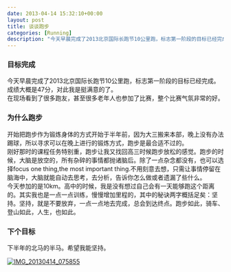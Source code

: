 ```yaml
---
date: 2013-04-14 15:32:10+00:00
layout: post
title: 谈谈跑步
categories: [Running]
description: "今天早晨完成了2013北京国际长跑节10公里跑，标志第一阶段的目标已经完成。成绩大概是47分，对此我是挺满意的了。"
---
```


### 目标完成





今天早晨完成了2013北京国际长跑节10公里跑，标志第一阶段的目标已经完成。成绩大概是47分，对此我是挺满意的了。  
在现场看到了很多跑友，甚至很多老年人也参加了比赛，整个比赛气氛非常的好。





### 为什么跑步





开始把跑步作为锻炼身体的方式开始于半年前，因为大三搬来本部，晚上没有办法踢球，所以寻求可以在晚上进行的锻炼方式，跑步是最合适不过的。  
刚好那时的课程任务特别重，跑步让我又找回高三时候跑步放松的感觉。跑步的时候，大脑是放空的，所有杂碎的事情都抛诸脑后。除了一点杂念都没有，也可以选择focus one thing,the most important thing.不用刻意去想，只需让事情停留在脑海中，大脑就能自动去思考，去分析，告诉你怎么做或者遗漏了些什么。  
今天参加的是10km。高中的时候，我是没有想过自己会有一天能够跑这个距离的。其实我也是一点一点训练，慢慢增加里程的，其中的秘诀两字概括足矣：坚持。坚持，就是不要放弃，一点一点地去完成，总会到达终点。跑步如此，骑车、登山如此，人生，也如此。





### 下个目标





下半年的北马的半马。希望我能坚持。





[![IMG_20130414_075855](http://liamchzh.com/wp-content/uploads/2013/04/IMG_20130414_0758553.jpg)](http://liamchzh.com/wp-content/uploads/2013/04/IMG_20130414_0758553.jpg)



